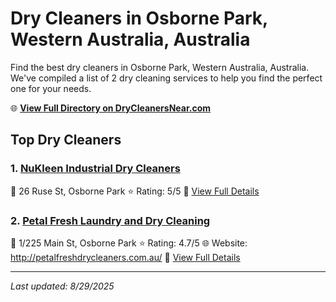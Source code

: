 # Dry Cleaners in Osborne Park, Western Australia, Australia

Find the best dry cleaners in Osborne Park, Western Australia, Australia. We've compiled a list of 2 dry cleaning services to help you find the perfect one for your needs.

🌐 **[View Full Directory on DryCleanersNear.com](https://drycleanersnear.com/city/Australia/Western%20Australia/Osborne%20Park)**

## Top Dry Cleaners

### 1. [NuKleen Industrial Dry Cleaners](https://drycleanersnear.com/dryCleaner/68ad16b31d9ee695c9253303/nukleen-industrial-dry-cleaners)
📍 26 Ruse St, Osborne Park
⭐ Rating: 5/5
🔗 [View Full Details](https://drycleanersnear.com/dryCleaner/68ad16b31d9ee695c9253303/nukleen-industrial-dry-cleaners)

### 2. [Petal Fresh Laundry and Dry Cleaning](https://drycleanersnear.com/dryCleaner/68ad161c1d9ee695c9252d75/petal-fresh-laundry-and-dry-cleaning)
📍 1/225 Main St, Osborne Park
⭐ Rating: 4.7/5
🌐 Website: http://petalfreshdrycleaners.com.au/
🔗 [View Full Details](https://drycleanersnear.com/dryCleaner/68ad161c1d9ee695c9252d75/petal-fresh-laundry-and-dry-cleaning)


---

*Last updated: 8/29/2025*
